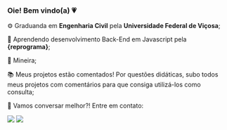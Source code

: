 ### Oie! Bem vindo(a) 💗

⚙️ Graduanda em **Engenharia Civil** pela **Universidade Federal de Viçosa**;

🧠 Aprendendo desenvolvimento Back-End em Javascript pela **{reprograma}**;

🔺 Mineira;

📚 Meus projetos estão comentados! Por questões didáticas, subo todos meus projetos com comentários para que consiga utilizá-los como consulta;

💌 Vamos conversar melhor?! Entre em contato:


<div> 

  <a href = "mailto:contatocamila.mata14@gmail.com"><img src="https://img.shields.io/badge/-Gmail-%23333?style=for-the-badge&logo=gmail&logoColor=white" target="_blank"></a>
  <a href="https://www.linkedin.com/in/camilamata/" target="_blank"><img src="https://img.shields.io/badge/-LinkedIn-%230077B5?style=for-the-badge&logo=linkedin&logoColor=white" target="_blank"></a> 

